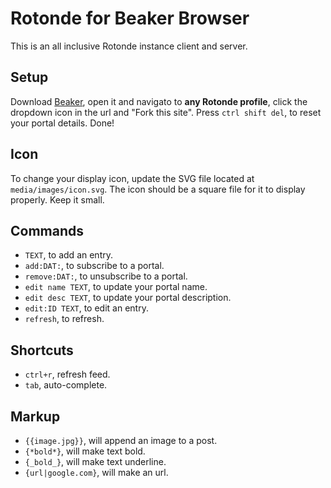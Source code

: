 # Rotonde for Beaker Browser

This is an all inclusive Rotonde instance client and server.

## Setup

Download [Beaker](http://beakerbrowser.com), open it and navigato to **any Rotonde profile**, click the dropdown icon in the url and "Fork this site". Press `ctrl shift del`, to reset your portal details. Done!

## Icon

To change your display icon, update the SVG file located at `media/images/icon.svg`. The icon should be a square file for it to display properly. Keep it small.

## Commands

- `TEXT`, to add an entry.
- `add:DAT:`, to subscribe to a portal.
- `remove:DAT:`, to unsubscribe to a portal.
- `edit name TEXT`, to update your portal name.
- `edit desc TEXT`, to update your portal description.
- `edit:ID TEXT`, to edit an entry.
- `refresh`, to refresh.

## Shortcuts

- `ctrl+r`, refresh feed.
- `tab`, auto-complete.

## Markup

- `{{image.jpg}}`, will append an image to a post.
- `{*bold*}`, will make text bold.
- `{_bold_}`, will make text underline.
- `{url|google.com}`, will make an url.
